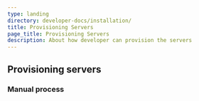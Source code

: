 ```yaml
---
type: landing
directory: developer-docs/installation/
title: Provisioning Servers
page_title: Provisioning Servers
description: About how developer can provision the servers
---
```


## Provisioning servers

### Manual process

